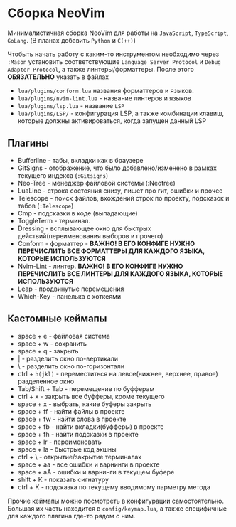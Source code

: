# Сборка NeoVim
Минималистичная сборка NeoVim для работы на `JavaScript`, `TypeScript`, `GoLang`. (В планах добавить `Python` и `C(++)`)

Чтобыть начать работу с каким-то инструментом необходимо через `:Mason` установить cоответствующие
`Language Server Protocol` и `Debug Adapter Protocol`, а также линтеры/форматтеры.
После этого **ОБЯЗАТЕЛЬНО** указать в файлах
* `lua/plugins/conform.lua` названия форматтеров и языков.
* `lua/plugins/nvim-lint.lua` - название линтеров и языков
* `lua/plugins/lsp.lua` - название `LSP`
* `lua/plugins/LSP/` - конфигурация LSP, а также комбинации клавиш, которые должны активироваться, когда запущен данный LSP

## Плагины
* Bufferline - табы, вкладки как в браузере
* GitSigns - отображение, что было добавлено/изменено в рамках текущего индекса (`:Gitsigns`)
* Neo-Tree - менеджер файловой системы (:Neotree)
* LuaLine - строка состояния снизу, пишет про гит, ошибки и прочее
* Telescope - поиск файлов, вхождений строк по проекту, подсказок и табов (`:Telescope`)
* Cmp - подсказки в коде (выпадающие)
* ToggleTerm - терминал.
* Dressing - всплывающее окно для быстрых действий(переименования выборов и прочего)
* Conform - форматтер - **ВАЖНО! В ЕГО КОНФИГЕ НУЖНО ПЕРЕЧИСЛИТЬ ВСЕ ФОРМАТТЕРЫ ДЛЯ КАЖДОГО ЯЗЫКА, КОТОРЫЕ ИСПОЛЬЗУЮТСЯ**
* Nvim-Lint - линтер. **ВАЖНО! В ЕГО КОНФИГЕ НУЖНО ПЕРЕЧИСЛИТЬ ВСЕ ЛИНТЕРЫ ДЛЯ КАЖДОГО ЯЗЫКА, КОТОРЫЕ ИСПОЛЬЗУЮТСЯ**
* Leap - продвинутые перемещения
* Which-Key - панелька с хоткеями

## Кастомные кеймапы
* space + e - файловая система
* space + w - сохранить
* space + q - закрыть
* | - разделить окно по-вертикали
* \ - разделить окно по-горизонтали
* ctrl + `h(jkl)` - переместиться на левое(нижнее, верхнее, правое) разделенное окно
* Tab/Shift + Tab - перемещение по буфферам
* ctrl + x - закрыть все буфферы, кроме текущего
* space + х - выбрать, какие буферы закрыть
* space + ff - найти файлы в проекте
* space + fw - найти слова в проекте
* space + fb - найти вкладки(буфферы) в проекте
* space + fh - найти подсказки в проекте
* space + lr - переименовать
* space + la - быстрые код экшны
* ctrl + \ - открытие/закрытие терминалах
* space + aa - все ошибки и варнинги в проекте
* space + aA - ошибки и варнинги в текущем буфере
* shift + K - показать сигнатуру
* ctrl + K - подсказка по текущему вводимому парметру метода

Прочие кеймапы можно посмотреть в конфигурации самостоятельно. Большая их часть находится в `config/keymap.lua`, а также специфичные
для каждого плагина где-то рядом с ним.
